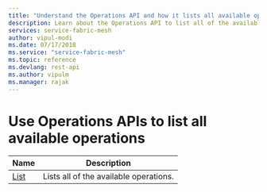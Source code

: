 ```yaml
---
title: "Understand the Operations API and how it lists all available operations"
description: Learn about the Operations API to list all of the available operations in Service Fabric Mesh API resource manager.    
services: service-fabric-mesh
author: vipul-modi
ms.date: 07/17/2018
ms.service: "service-fabric-mesh"
ms.topic: reference
ms.devlang: rest-api
ms.author: vipulm
ms.manager: rajak
---
```

# Use Operations APIs to list all available operations

| Name | Description |
| --- | --- |
| [List](sfmeshrp-api-operations_list.md) | Lists all of the available operations.<br/> |

